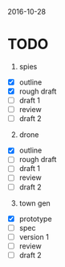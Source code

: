 2016-10-28

# TODO

1. spies
  - [x] outline
  - [x] rough draft
  - [ ] draft 1
  - [ ] review
  - [ ] draft 2

2. drone
  - [x] outline
  - [ ] rough draft
  - [ ] draft 1
  - [ ] review
  - [ ] draft 2

3. town gen
  - [x] prototype
  - [ ] spec
  - [ ] version 1
  - [ ] review
  - [ ] draft 2
